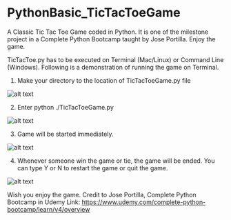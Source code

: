 # PythonBasic_TicTacToeGame
A Classic Tic Tac Toe Game coded in Python. It is one of the milestone project in a Complete Python Bootcamp taught by Jose Portilla. Enjoy the game.

TicTacToe.py has to be executed on Terminal (Mac/Linux) or Command Line (Windows). Following is a demonstration of running the game on Terminal. 

1. Make your directory to the location of TicTacToeGame.py file

![alt text](https://raw.githubusercontent.com/timtimtimab/PythonBasic_TicTacToeGame/master/images/01.png)

2. Enter python ./TicTacToeGame.py

![alt text](https://raw.githubusercontent.com/timtimtimab/PythonBasic_TicTacToeGame/master/images/02.png)

3. Game will be started immediately.

![alt text](https://raw.githubusercontent.com/timtimtimab/PythonBasic_TicTacToeGame/master/images/03.png)

4. Whenever someone win the game or tie, the game will be ended. You can type Y or N to restart the game or quit the game. 

![alt text](https://raw.githubusercontent.com/timtimtimab/PythonBasic_TicTacToeGame/master/images/04.png)

Wish you enjoy the game.
Credit to Jose Portilla, Complete Python Bootcamp in Udemy
Link: https://www.udemy.com/complete-python-bootcamp/learn/v4/overview
